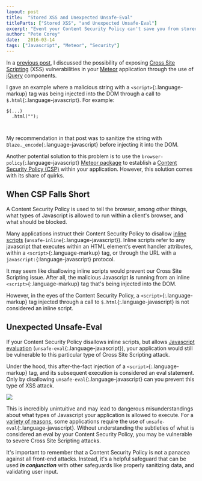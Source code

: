 ```yaml
---
layout: post
title:  "Stored XSS and Unexpected Unsafe-Eval"
titleParts: ["Stored XSS", "and Unexpected Unsafe-Eval"]
excerpt: "Event your Content Security Policy can't save you from stored Cross Site Scripting attacks."
author: "Pete Corey"
date:   2016-03-14
tags: ["Javascript", "Meteor", "Security"]
---
```


In a [previous post](http://blog.east5th.co/2016/03/07/cross-site-scripting-through-jquery-components/), I discussed the possibility of exposing [Cross Site Scripting](https://www.owasp.org/index.php/Cross-site_Scripting_(XSS)) (XSS) vulnerabilities in your [Meteor](https://www.meteor.com/) application through the use of [jQuery](https://jquery.com/) components.

I gave an example where a malicious string with a `<script>`{:.language-markup} tag was being injected into the DOM through a call to `$.html`{:.language-javascript}. For example:

<pre class="language-javascript"><code class="language-javascript">$(...)
  .html("<script>Roles.addUsersToRoles('...', 'admin');</script>");
</code></pre>

My recommendation in that post was to sanitize the string with `Blaze._encode`{:.language-javascript} before injecting it into the DOM. 

Another potential solution to this problem is to use the `browser-policy`{:.language-javascript} [Meteor package](https://atmospherejs.com/meteor/browser-policy) to establish a [Content Security Policy (CSP)](http://www.html5rocks.com/en/tutorials/security/content-security-policy/) within your application. However, this solution comes with its share of quirks.

## When CSP Falls Short

A Content Security Policy is used to tell the browser, among other things, what types of Javascript is allowed to run within a client's browser, and what should be blocked. 

Many applications instruct their Content Security Policy to disallow [inline scripts](https://developer.chrome.com/extensions/contentSecurityPolicy#relaxing-inline-script) (`unsafe-inline`{:.language-javascript}). Inline scripts refer to any javascript that executes within an HTML element’s event handler attributes, within a `<script>`{:.language-markup} tag, or through the URL with a `javascript:`{:language-javascript} protocol.

It may seem like disallowing inline scripts would prevent our Cross Site Scripting issue. After all, the malicious Javascript ___is___ running from an inline `<script>`{:.language-markup} tag that's being injected into the DOM.

However, in the eyes of the Content Security Policy, a `<script>`{:.language-markup} tag injected through a call to `$.html`{:.language-javascript} is not considered an inline script.

## Unexpected Unsafe-Eval

If your Content Security Policy disallows inline scripts, but allows [Javascript evaluation](https://developer.chrome.com/extensions/contentSecurityPolicy#relaxing-eval) (`unsafe-eval`{:.language-javascript}), your application would still be vulnerable to this particular type of Cross Site Scripting attack.

Under the hood, this after-the-fact injection of a `<script>`{:.language-markup} tag, and its subsequent execution is considered an eval statement. Only by disallowing `unsafe-eval`{:.language-javascript} can you prevent this type of XSS attack.

<img src="https://s3-us-west-1.amazonaws.com/www.1pxsolidtomato.com/unsafe-eval.png" style="max-width: 100%">

This is incredibly unintuitive and may lead to dangerous misunderstandings about what types of Javascript your application is allowed to execute. For a [variety of reasons](https://code.google.com/p/gmaps-api-issues/issues/detail?id=4201), some applications require the use of `unsafe-eval`{:.language-javascript}. Without understanding the subtleties of what is considered an eval by your Content Security Policy, you may be vulnerable to severe Cross Site Scripting attacks.

It's important to remember that a Content Security Policy is not a panacea against all front-end attacks. Instead, it's a helpful safeguard that can be used ___in conjunction___ with other safeguards like properly sanitizing data, and validating user input.
